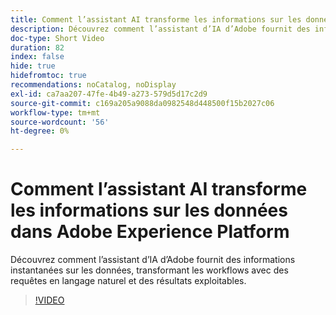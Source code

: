 ```yaml
---
title: Comment l’assistant AI transforme les informations sur les données dans Adobe Experience Platform
description: Découvrez comment l’assistant d’IA d’Adobe fournit des informations instantanées sur les données, transformant les workflows avec des requêtes en langage naturel et des résultats exploitables.
doc-type: Short Video
duration: 82
index: false
hide: true
hidefromtoc: true
recommendations: noCatalog, noDisplay
exl-id: ca7aa207-47fe-4b49-a273-579d5d17c2d9
source-git-commit: c169a205a9088da0982548d448500f15b2027c06
workflow-type: tm+mt
source-wordcount: '56'
ht-degree: 0%

---
```


# Comment l’assistant AI transforme les informations sur les données dans Adobe Experience Platform

Découvrez comment l’assistant d’IA d’Adobe fournit des informations instantanées sur les données, transformant les workflows avec des requêtes en langage naturel et des résultats exploitables.

<!-- 72_S653_3442539_81_how-ai-assistant-transforms-data-insights-in-adobe-experience-platform -->
>[!VIDEO](https://video.tv.adobe.com/v/3458305/?learn=on&enablevpops=true)
